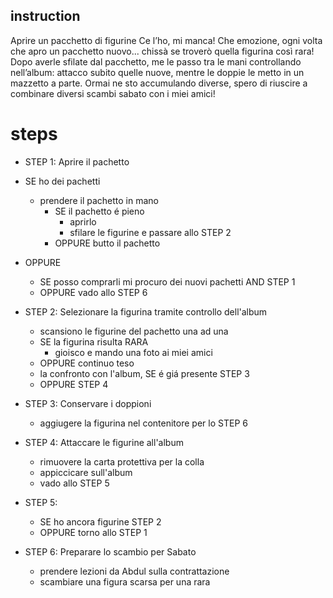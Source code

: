 ## instruction
Aprire un pacchetto di figurine Ce l’ho, mi manca! Che emozione, ogni volta che apro un pacchetto nuovo... chissà se troverò quella figurina così rara! Dopo averle sfilate dal pacchetto, me le passo tra le mani controllando nell’album: attacco subito quelle nuove, mentre le doppie le metto in un mazzetto a parte. Ormai ne sto accumulando diverse, spero di riuscire a combinare diversi scambi sabato con i miei amici!

# steps
- STEP 1: Aprire il pachetto
- SE ho dei pachetti
     - prendere il pachetto in mano 
        - SE il pachetto é pieno 
            - aprirlo 
            - sfilare le figurine e passare allo STEP 2
        - OPPURE butto il pachetto
- OPPURE 
    - SE posso comprarli mi procuro dei nuovi pachetti AND STEP 1 
    - OPPURE vado allo STEP 6

- STEP 2: Selezionare la figurina tramite controllo dell'album
    - scansiono le figurine del pachetto una ad una 
    - SE la figurina risulta RARA 
        - gioisco e mando una foto ai miei amici 
    - OPPURE continuo teso
    - la confronto con l'album, SE é giá presente STEP 3
    - OPPURE STEP 4

- STEP 3: Conservare i doppioni 
    - aggiugere la figurina nel contenitore per lo STEP 6

- STEP 4: Attaccare le figurine all'album 
    - rimuovere la carta protettiva per la colla 
    - appiccicare sull'album 
    - vado allo STEP 5

- STEP 5: 
    - SE ho ancora figurine STEP 2 
    - OPPURE torno allo STEP 1

- STEP 6: Preparare lo scambio per Sabato 
    - prendere lezioni da Abdul sulla contrattazione 
    - scambiare una figura scarsa per una rara

